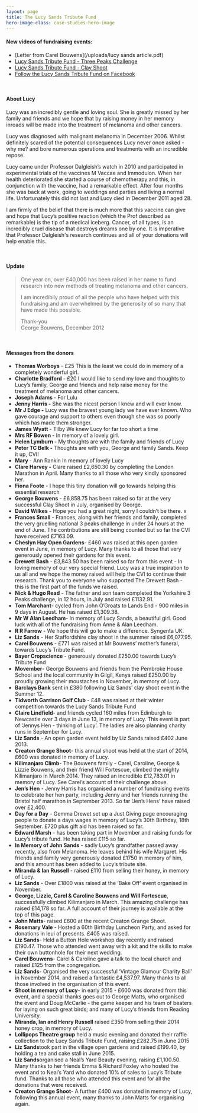 ```yaml
---
layout: page
title: The Lucy Sands Tribute Fund
hero-image-class: case-studies-hero-image
---
```



#### New videos of fundraising events:

* [Letter from Carel Bouwens](/uploads/lucy sands article.pdf)
* [Lucy Sands Tribute Fund - Three Peaks Challenge](https://youtu.be/Yykplvh-1wQ)
* [Lucy Sands Tribute Fund - Clay Shoot](https://youtu.be/aPxBhqQumnk)
* [Follow the Lucy Sands Tribute Fund on Facebook](http://www.facebook.com/LucySandsTributeFund)


&nbsp;

#### About Lucy

Lucy was an incredibly gentle and loving soul. She is greatly missed by her family and friends and we hope that by raising money in her memory inroads will be made into the treatment of melanoma and other cancers.

Lucy was diagnosed with malignant melanoma in December 2006. Whilst definitely scared of the potential consequences Lucy never once asked - why me? and bore numerous operations and treatments with an incredible repose.

Lucy came under Professor Dalgleish’s watch in 2010 and participated in experimental trials of the vaccines M Vaccae and Immodulon. When her health deteriorated she started a course of chemotherapy and this, in conjunction with the vaccine, had a remarkable effect. After four months she was back at work, going to weddings and parties and living a normal life. Unfortunately this did not last and Lucy died in December 2011 aged 28.

I am firmly of the belief that there is much more that this vaccine can give and hope that Lucy’s positive reaction (which the Prof described as remarkable) is the tip of a medical iceberg. Cancer, of all types, is an incredibly cruel disease that destroys dreams one by one. It is imperative that Professor Dalgleish's research continues and all of your donations will help enable this.

&nbsp;

#### Update

> One year on, over &pound;40,000 has been raised in her name to fund research into new methods of treating melanoma and other cancers.
>
> I am incredibily proud of all the people who have helped with this fundraising and am overwhelmed by the generosity of so many that have made this possible.
>
> Thank-you
> <br>George Bouwens, December 2012

&nbsp;

#### Messages from the donors

* **Thomas Worboys** - &pound;25 This is the least we could do in memory of a completely wonderful girl.
* **Charlotte Bradford -** &pound;20 I would like to send my love and thoughts to Lucy’s family, George and friends and help raise money for the treatment of melanoma and other cancers.
* **Joseph Adams -** For Lulu
* **Jenny Harris -** She was the nicest person I knew and will ever know.
* **Mr J Edge -** Lucy was the bravest young lady we have ever known. Who gave courage and support to others even though she was so poorly which has made them stronger.
* **James Wyatt&nbsp;**- Tilby We knew Lucy for far too short a time
* **Mrs RF Bowen -** In memory of a lovely girl.
* **Helen Lymburn -** My thoughts are with the family and friends of Lucy
* **Peter TC Belk -** Thoughts are with you, George and family Sands. Keep it up, CVI!
* **Mary&nbsp;**- Ann Rankin In memory of lovely Lucy
* **Clare Harvey -** Clare raised &pound;2,650.30 by completing the London Marathon in April. Many thanks to all those who very kindly sponsored her.
* **Fiona Foote** - I hope this tiny donation will go towards helping this essential research
* **George Bouwens** - &pound;6,858.75 has been raised so far at the very successful Clay Shoot in July, organised by George.
* **David Wilkes** - Hope you had a great night, sorry I couldn’t be there. x
* **Frances Small** - Frances, along with her friends and family, completed the very gruelling national 3 peaks challenge in under 24 hours at the end of June. The contributions are still being counted but so far the CVI have received &pound;7163.09.
* **Cheslyn Hay Open Gardens**- &pound;460 was raised at this open garden event in June, in memory of Lucy. Many thanks to all those that very generously opened their gardens for this event.
* **Drewett Bash** - &pound;3,843.50 has been raised so far from this event - In loving memory of our very special friend. Lucy was a true inspiration to us all and we hope the money raised will help the CVI to continue their research. Thank you to everyone who supported The Drewett Bash - this is the first part of the funds we raised.
* **Nick & Hugo Read** - The father and son team completed the Yorkshire 3 Peaks challenge, in 12 hours, in July and raised &pound;1132.91.
* **Tom Marchant**- cycled from John O’Groats to Lands End - 900 miles in 9 days in August. He has raised &pound;1,309.38.
* **Mr W Alan Leedham**- In memory of Lucy Sands, a beautiful girl. Good luck with all of the fundraising from Anne & Alan Leedham.
* **R R Farrow** - We hope this will go to make a difference. Syngenta UK.
* **Liz Sands** - Her Staffordshire clay shoot in the summer raised &pound;6,077.95.
* **Carel Bouwens** - &pound;771 was raised at Mr Bouwens’ mother’s funeral, towards Lucy’s Tribute Fund.
* **Bayer Cropscience** - generously donated &pound;250.00 towards Lucy’s Tribute Fund
* **Movember**- George Bouwens and friends from the Pembroke House School and the local community in Gilgil, Kenya raised &pound;250.00 by proudly growing their moustaches in November, in memory of Lucy.
* **Barclays Bank** sent in &pound;380 following Liz Sands’ clay shoot event in the Summer 12.
* **Tidworth Garrison Golf Club** - &pound;48 was raised at their winter competition towards the Lucy Sands Tribute Fund
* **Claire Lindfield**- and friends cycled 160 miles from Edinburgh to Newcastle over 3 days in June 13, in memory of Lucy. This event is part of ‘Jennys Hen - thinking of Lucy’. The ladies are also planning charity runs in September for Lucy.
* **Liz Sands** - An open garden event held by Liz Sands raised &pound;402 June 2013.
* **Creaton Grange Shoot**- this annual shoot was held at the start of 2014, &pound;600 was donated in memory of Lucy.
* **Kilimanjaro Climb**- The Bouwens family - Carel, Caroline, George & Lizzie Bouwens, and their friend Will Fortescue, climbed the mighty Kilimanjaro in March 2014. They raised an incredible &pound;12,783.01 in memory of Lucy. See Carel’s account of their challenge above.
* **Jen’s Hen** - Jenny Harris has organised a number of fundraising events to celebrate her hen party, including Jenny and her friends running the Bristol half marathon in September 2013. So far ‘Jen’s Hens’ have raised over &pound;2,400.
* **Day for a Day** - Gemma Drewet set up a Just Giving page encouraging people to donate a days wages in memory of Lucy’s 30th Birthday, 18th September. &pound;720 plus gift aid has been raised so far.
* **Edward Marsh** - has been taking part in Movember and raising funds for Lucy’s tribute fund. He has raised &pound;115 so far.
* **In Memory of John Sands** - sadly Lucy’s grandfather passed away recently, also from Melanoma. He leaves behind his wife Margaret. His friends and family very generously donated &pound;1750 in memory of him, and this amount has been added to Lucy’s tribute site.
* **Miranda & Ian Russell**&nbsp;- raised &pound;110 from selling their honey, in memory of Lucy.
* **Liz Sands** - Over &pound;1800 was raised at the ‘Bake Off’ event organised in November.
* **George, Lizzie, Carel & Caroline Bouwens and Will Fortescue**, successfully climbed Kilimanjaro in March. This amazing challenge has raised &pound;14,178 so far. A full account of their journey is available at the top of this page.
* **John Matts**- raised &pound;600 at the recent Creaton Grange Shoot.
* **Rosemary Vale** - Hosted a 60th Birthday Luncheon Party, and asked for donations in leui of presents. &pound;405 was raised.
* **Liz Sands**- Held a Button Hole workshop day recently and raised &pound;190.47. Those who attended went away with a kit and the skills to make their own buttonhole for their next wedding.
* **Carel Bouwens**- Carel & Caroline gave a talk to the local church and raised &pound;125 from the congregation.
* **Liz Sands**- Organised the very successful ‘Vintage Glamour Charity Ball’ in November 2014, and raised a fantastic &pound;4,537.97. Many thanks to all those involved in the organisation of this event.
* **Shoot in memory of Lucy**- in early 2015 - &pound;600 was donated from this event, and a special thanks goes out to George Matts, who organised the event and Doug McCarlie - the game keeper and his team of beaters for laying on such great birds; and many of Lucy’s friends from Reading University.
* **Miranda, Ian and Henry Russell** raised &pound;350 from selling their 2014 honey crop, in memory of Lucy.
* **Lollipops Theatre group** held a music evening and donated their raffle collection to the Lucy Sands Tribute Fund, raising &pound;282.75 in June 2015
* **Liz Sands**took part in the village open gardens and raised &pound;199.40, by holding a tea and cake stall in June 2015.
* **Liz Sands**organised a Neal’s Yard Beauty evening, raising &pound;1,100.50. Many thanks to her friends Emma & Richard Foxley who hosted the event and to Neal’s Yard who donated 10% of sales to Lucy’s Tribute fund. Thanks to all those who attended this event and for all the donations that were received.
* **Creaton Grange Shoot**- A further &pound;400 was donated in memory of Lucy, following this annual event, many thanks to John Matts for organising again.